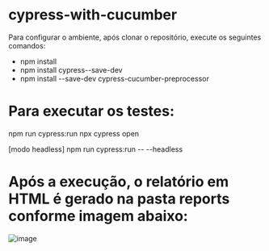 # cypress-with-cucumber


Para configurar o ambiente, após clonar o repositório, execute os seguintes comandos:

- npm install
- npm install cypress--save-dev
- npm install --save-dev cypress-cucumber-preprocessor

# Para executar os testes:

npm run cypress:run
npx cypress open

[modo headless]
npm run cypress:run -- --headless

# Após a execução, o relatório em HTML é gerado na pasta reports conforme imagem abaixo:

![image](https://user-images.githubusercontent.com/82047787/113741201-cc9e6600-96d7-11eb-968d-aa83ca3f35e0.png)
